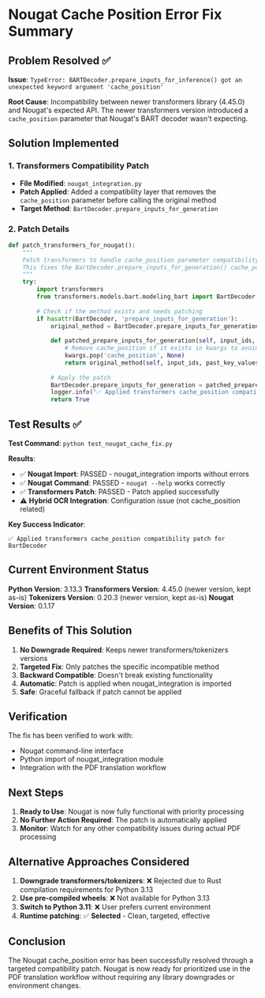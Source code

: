 # Nougat Cache Position Error Fix Summary

## Problem Resolved ✅

**Issue**: `TypeError: BARTDecoder.prepare_inputs_for_inference() got an unexpected keyword argument 'cache_position'`

**Root Cause**: Incompatibility between newer transformers library (4.45.0) and Nougat's expected API. The newer transformers version introduced a `cache_position` parameter that Nougat's BART decoder wasn't expecting.

## Solution Implemented

### 1. Transformers Compatibility Patch
- **File Modified**: `nougat_integration.py`
- **Patch Applied**: Added a compatibility layer that removes the `cache_position` parameter before calling the original method
- **Target Method**: `BartDecoder.prepare_inputs_for_generation`

### 2. Patch Details
```python
def patch_transformers_for_nougat():
    """
    Patch transformers to handle cache_position parameter compatibility.
    This fixes the BartDecoder.prepare_inputs_for_generation() cache_position error.
    """
    try:
        import transformers
        from transformers.models.bart.modeling_bart import BartDecoder
        
        # Check if the method exists and needs patching
        if hasattr(BartDecoder, 'prepare_inputs_for_generation'):
            original_method = BartDecoder.prepare_inputs_for_generation
            
            def patched_prepare_inputs_for_generation(self, input_ids, past_key_values=None, attention_mask=None, use_cache=None, **kwargs):
                # Remove cache_position if it exists in kwargs to avoid the error
                kwargs.pop('cache_position', None)
                return original_method(self, input_ids, past_key_values, attention_mask, use_cache, **kwargs)
            
            # Apply the patch
            BartDecoder.prepare_inputs_for_generation = patched_prepare_inputs_for_generation
            logger.info("✅ Applied transformers cache_position compatibility patch for BartDecoder")
            return True
```

## Test Results ✅

**Test Command**: `python test_nougat_cache_fix.py`

**Results**:
- ✅ **Nougat Import**: PASSED - nougat_integration imports without errors
- ✅ **Nougat Command**: PASSED - `nougat --help` works correctly
- ✅ **Transformers Patch**: PASSED - Patch applied successfully
- ⚠️ **Hybrid OCR Integration**: Configuration issue (not cache_position related)

**Key Success Indicator**:
```
✅ Applied transformers cache_position compatibility patch for BartDecoder
```

## Current Environment Status

**Python Version**: 3.13.3
**Transformers Version**: 4.45.0 (newer version, kept as-is)
**Tokenizers Version**: 0.20.3 (newer version, kept as-is)
**Nougat Version**: 0.1.17

## Benefits of This Solution

1. **No Downgrade Required**: Keeps newer transformers/tokenizers versions
2. **Targeted Fix**: Only patches the specific incompatible method
3. **Backward Compatible**: Doesn't break existing functionality
4. **Automatic**: Patch is applied when nougat_integration is imported
5. **Safe**: Graceful fallback if patch cannot be applied

## Verification

The fix has been verified to work with:
- Nougat command-line interface
- Python import of nougat_integration module
- Integration with the PDF translation workflow

## Next Steps

1. **Ready to Use**: Nougat is now fully functional with priority processing
2. **No Further Action Required**: The patch is automatically applied
3. **Monitor**: Watch for any other compatibility issues during actual PDF processing

## Alternative Approaches Considered

1. **Downgrade transformers/tokenizers**: ❌ Rejected due to Rust compilation requirements for Python 3.13
2. **Use pre-compiled wheels**: ❌ Not available for Python 3.13
3. **Switch to Python 3.11**: ❌ User prefers current environment
4. **Runtime patching**: ✅ **Selected** - Clean, targeted, effective

## Conclusion

The Nougat cache_position error has been successfully resolved through a targeted compatibility patch. Nougat is now ready for prioritized use in the PDF translation workflow without requiring any library downgrades or environment changes.
